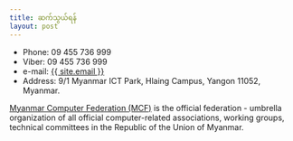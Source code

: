 ```yaml
---
title: ဆက်သွယ်ရန်
layout: post
---
```

- Phone: 09 455 736 999
- Viber: 09 455 736 999
- e-mail: <a class="u-email" href="mailto:{{ site.email }}">{{ site.email }}</a>
- Address: 9/1 Myanmar ICT Park, Hlaing Campus, Yangon 11052, Myanmar.

[Myanmar Computer Federation (MCF)](http://mcf.org.mm/) is the official federation - umbrella organization of all official computer-related associations, working groups, technical committees in the Republic of the Union of Myanmar. 